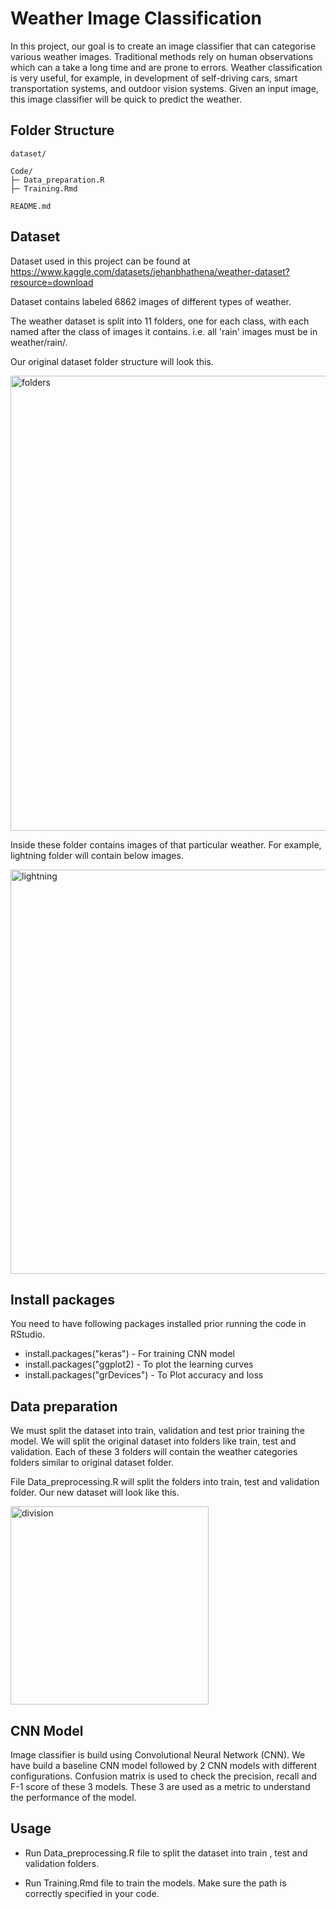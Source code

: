 # Weather Image Classification

In this project, our goal is to create an image classifier that can categorise various weather images.  Traditional methods rely on human observations which can a take a long time and are prone to errors. Weather classification is very useful, for example, in development of self-driving cars, smart transportation systems, and outdoor vision systems. Given an input image, this image classifier will be quick to predict the weather.

## Folder Structure
```
dataset/

Code/
├─ Data_preparation.R
├─ Training.Rmd

README.md

```

## Dataset

Dataset used in this project can be found at https://www.kaggle.com/datasets/jehanbhathena/weather-dataset?resource=download

Dataset contains labeled 6862 images of different types of weather.

The weather dataset is split into 11 folders, one for each class, with each named after the class of images it contains. i.e. all 'rain' images must be in weather/rain/.

Our original dataset folder structure will look this.

<img width="728" alt="folders" src="https://github.com/ACM40960/project-Neha-0994/assets/118282077/de518152-3d63-48ed-ae89-a035f07ccf18">

Inside these folder contains images of that particular weather. For example, lightning folder will contain below images.

<img width="647" alt="lightning" src="https://github.com/ACM40960/project-Neha-0994/assets/118282077/eff60ef3-6d39-437d-b140-42eedd3ff49c">

## Install packages

You need to have following packages installed prior running the code in RStudio.
* install.packages("keras") - For training CNN model
* install.packages("ggplot2) - To plot the learning curves
* install.packages("grDevices") - To Plot accuracy and loss

## Data preparation

We must split the dataset into train, validation and test prior training the model. We will split the original dataset into folders like train, test and validation. Each of these 3 folders will contain the weather categories folders similar to original dataset folder.

File Data_preprocessing.R will split the folders into train, test and validation folder. Our new dataset will look like this.

<img width="317" alt="division" src="https://github.com/ACM40960/project-Neha-0994/assets/118282077/8666fc0b-e0e3-436f-9091-b3d2719fa965">

## CNN Model

Image classifier is build using Convolutional Neural Network (CNN). We have build a baseline CNN model followed by 2 CNN models with different configurations. Confusion matrix is used to check the precision, recall and F-1 score of these 3 models. These 3 are used as a metric to understand the performance of the model.

## Usage

* Run Data_preprocessing.R file to split the dataset into train , test and validation folders.

* Run Training.Rmd file to train the models. Make sure the path is correctly specified in your code.





